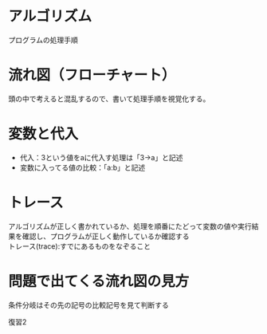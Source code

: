 # アルゴリズム
プログラムの処理手順

# 流れ図（フローチャート）
頭の中で考えると混乱するので、書いて処理手順を視覚化する。

# 変数と代入
- 代入：3という値をaに代入す処理は「3→a」と記述
- 変数に入ってる値の比較：「a:b」と記述

# トレース
アルゴリズムが正しく書かれているか、処理を順番にたどって変数の値や実行結果を確認し、プログラムが正しく動作しているか確認する  
トレース(trace):すでにあるものをなぞること

# 問題で出てくる流れ図の見方
条件分岐はその先の記号の比較記号を見て判断する

復習2
